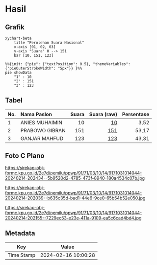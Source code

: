 # Hasil

## Grafik

```mermaid
xychart-beta
    title "Perolehan Suara Nasional"
    x-axis [01, 02, 03]
    y-axis "Suara" 0 --> 151
    bar [10, 151, 123]
```

```mermaid
%%{init: {"pie": {"textPosition": 0.5}, "themeVariables": {"pieOuterStrokeWidth": "5px"}} }%%
pie showData
    "1" : 10
    "2" : 151
    "3" : 123
```

## Tabel

| No. | Nama Paslon    | Suara | Suara (raw) | Persentase |
|:--- |:-------------- | -----:| -----------:| ----------:|
| 1   | ANIES MUHAIMIN | 10    | [10][p-1]   | 3,52       |
| 2   | PRABOWO GIBRAN | 151   | [151][p-2]  | 53,17      |
| 3   | GANJAR MAHFUD  | 123   | [123][p-3]  | 43,31      |


[p-1]: https://github.com/gigit-pemilu/pemilu-2024/blob/main/pilpres/hitung-suara/sub/91-papua/sub/71-kota-jayapura/sub/03-abepura/sub/1014-vim/sub/044-tps/sub/paslon-1.txt
[p-2]: https://github.com/gigit-pemilu/pemilu-2024/blob/main/pilpres/hitung-suara/sub/91-papua/sub/71-kota-jayapura/sub/03-abepura/sub/1014-vim/sub/044-tps/sub/paslon-2.txt
[p-3]: https://github.com/gigit-pemilu/pemilu-2024/blob/main/pilpres/hitung-suara/sub/91-papua/sub/71-kota-jayapura/sub/03-abepura/sub/1014-vim/sub/044-tps/sub/paslon-3.txt

## Foto C Plano

https://sirekap-obj-formc.kpu.go.id/2e7d/pemilu/ppwp/91/71/03/10/14/9171031014044-20240214-202434--5b9520d2-4785-473f-8940-180a4534c07b.jpg

https://sirekap-obj-formc.kpu.go.id/2e7d/pemilu/ppwp/91/71/03/10/14/9171031014044-20240214-202039--b635c35d-bad1-44e6-9ce0-65b54b52e050.jpg

https://sirekap-obj-formc.kpu.go.id/2e7d/pemilu/ppwp/91/71/03/10/14/9171031014044-20240214-202155--7229ec53-e23e-411a-9109-ea5c6cad4bd4.jpg


## Metadata

| Key        | Value               |
| ---------- | ------------------- |
| Time Stamp | 2024-02-16 10:00:28 |



